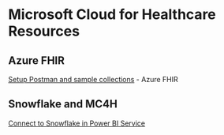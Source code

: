 # Microsoft Cloud for Healthcare Resources

## Azure FHIR

[Setup Postman and sample collections](https://github.com/microsoft/azure-health-data-services-workshop/blob/main/resources/docs/Postman_FHIR_service_README.md) - Azure FHIR


## Snowflake and MC4H
[Connect to Snowflake in Power BI Service](https://docs.microsoft.com/en-us/power-bi/connect-data/service-connect-snowflake)

